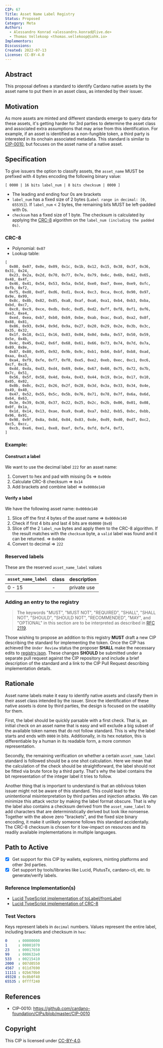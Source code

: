 ```yaml
---
CIP: 67
Title: Asset Name Label Registry
Status: Proposed
Category: Meta
Authors: 
  - Alessandro Konrad <alessandro.konrad@live.de>
  - Thomas Vellekoop <thomas.vellekoop@iohk.io>
Implementors:
Discussions:
Created: 2022-07-13
License: CC-BY-4.0
---
```


## Abstract

This proposal defines a standard to identify Cardano native assets by the asset name to put them in an asset class, as intended by their issuer.

## Motivation

As more assets are minted and different standards emerge to query data for these assets, it's getting harder for 3rd parties to determine the asset class and associated extra assumptions that may arise from this identification. For example, if an asset is identified as a non-fungible token, a third party is interested in its onchain associated metadata. This standard is similar to [CIP-0010](../CIP-0010), but focuses on the asset name of a native asset.

## Specification

To give issuers the option to classify assets, the `asset_name` MUST be prefixed with 4 bytes encoding the following binary value:
```
[ 0000 | 16 bits label_num | 8 bits checksum | 0000 ]
```
- The leading and ending four 0s are brackets
- `label_num` has a fixed size of 2 bytes (`Label range in decimal: [0, 65535]`). 
If `label_num` < 2 bytes, the remaining bits MUST be left-padded with 0s.
- `checksum` has a fixed size of 1 byte. The checksum is calculated by applying the [CRC-8](#CRC-8) algorithm on the `label_num (including the padded 0s)`. 

### CRC-8

- Polynomial: `0x07`
- Lookup table:
```
[
  0x00, 0x07, 0x0e, 0x09, 0x1c, 0x1b, 0x12, 0x15, 0x38, 0x3f, 0x36, 0x31, 0x24,
  0x23, 0x2a, 0x2d, 0x70, 0x77, 0x7e, 0x79, 0x6c, 0x6b, 0x62, 0x65, 0x48, 0x4f,
  0x46, 0x41, 0x54, 0x53, 0x5a, 0x5d, 0xe0, 0xe7, 0xee, 0xe9, 0xfc, 0xfb, 0xf2,
  0xf5, 0xd8, 0xdf, 0xd6, 0xd1, 0xc4, 0xc3, 0xca, 0xcd, 0x90, 0x97, 0x9e, 0x99,
  0x8c, 0x8b, 0x82, 0x85, 0xa8, 0xaf, 0xa6, 0xa1, 0xb4, 0xb3, 0xba, 0xbd, 0xc7,
  0xc0, 0xc9, 0xce, 0xdb, 0xdc, 0xd5, 0xd2, 0xff, 0xf8, 0xf1, 0xf6, 0xe3, 0xe4,
  0xed, 0xea, 0xb7, 0xb0, 0xb9, 0xbe, 0xab, 0xac, 0xa5, 0xa2, 0x8f, 0x88, 0x81,
  0x86, 0x93, 0x94, 0x9d, 0x9a, 0x27, 0x20, 0x29, 0x2e, 0x3b, 0x3c, 0x35, 0x32,
  0x1f, 0x18, 0x11, 0x16, 0x03, 0x04, 0x0d, 0x0a, 0x57, 0x50, 0x59, 0x5e, 0x4b,
  0x4c, 0x45, 0x42, 0x6f, 0x68, 0x61, 0x66, 0x73, 0x74, 0x7d, 0x7a, 0x89, 0x8e,
  0x87, 0x80, 0x95, 0x92, 0x9b, 0x9c, 0xb1, 0xb6, 0xbf, 0xb8, 0xad, 0xaa, 0xa3,
  0xa4, 0xf9, 0xfe, 0xf7, 0xf0, 0xe5, 0xe2, 0xeb, 0xec, 0xc1, 0xc6, 0xcf, 0xc8,
  0xdd, 0xda, 0xd3, 0xd4, 0x69, 0x6e, 0x67, 0x60, 0x75, 0x72, 0x7b, 0x7c, 0x51,
  0x56, 0x5f, 0x58, 0x4d, 0x4a, 0x43, 0x44, 0x19, 0x1e, 0x17, 0x10, 0x05, 0x02,
  0x0b, 0x0c, 0x21, 0x26, 0x2f, 0x28, 0x3d, 0x3a, 0x33, 0x34, 0x4e, 0x49, 0x40,
  0x47, 0x52, 0x55, 0x5c, 0x5b, 0x76, 0x71, 0x78, 0x7f, 0x6a, 0x6d, 0x64, 0x63,
  0x3e, 0x39, 0x30, 0x37, 0x22, 0x25, 0x2c, 0x2b, 0x06, 0x01, 0x08, 0x0f, 0x1a,
  0x1d, 0x14, 0x13, 0xae, 0xa9, 0xa0, 0xa7, 0xb2, 0xb5, 0xbc, 0xbb, 0x96, 0x91,
  0x98, 0x9f, 0x8a, 0x8d, 0x84, 0x83, 0xde, 0xd9, 0xd0, 0xd7, 0xc2, 0xc5, 0xcc,
  0xcb, 0xe6, 0xe1, 0xe8, 0xef, 0xfa, 0xfd, 0xf4, 0xf3,
]
```

 
### Example:

#### Construct a label
We want to use the decimal label `222` for an asset name:

1. Convert to hex and pad with missing 0s => `0x00de`
2. Calculate CRC-8 checksum => `0x14`
3. Add brackets and combine label => `0x000de140`

#### Verify a label
We have the following asset name: `0x000de140`

1. Slice off the first 4 bytes of the asset name => `0x000de140`
2. Check if first 4 bits and last 4 bits are `0b0000` (`0x0`)
3. Slice off the 2 `label_num` bytes and apply them to the CRC-8 algorithm. If the result matches with the `checksum` byte, a `valid` label was found and it can be returned. => `0x00de`
4. Convert to decimal => `222`


### Reserved labels

These are the reserved `asset_name_label` values

| `asset_name_label` | class | description |
|--------------------|-------|-------------|
| 0 - 15             | -     | private use |

### Adding an entry to the registry

> The keywords "MUST", "MUST NOT", "REQUIRED", "SHALL", "SHALL
> NOT", "SHOULD", "SHOULD NOT", "RECOMMENDED",  "MAY", and
> "OPTIONAL" in this section are to be interpreted as described in
> [RFC 2119](https://datatracker.ietf.org/doc/html/rfc2119).

Those wishing to propose an addition to this registry **MUST** draft a new CIP describing the standard for implementing
the token. Once the CIP has achieved the `Under Review` status the proposer **SHALL** make the necessary edits to 
[registry.json](./registry.json). These changes **SHOULD** be submitted under a separate pull request against the CIP
repository and include a brief description of the standard and a link to the CIP Pull Request describing implementation
details.

## Rationale

Asset name labels make it easy to identify native assets and classify them in their asset class intended by the issuer. Since the identification of these native assets is done by third parties, the design is focused on the usability for them.

First, the label should be quickly parsable with a first check. That is, an initial check on an asset name that is easy and will exclude a big subset of the available token names that do not follow standard. This is why the label starts and ends with `0000` in bits. Additionally, in its hex notation, this is differentiable by a human in its readable form, a more common representation.

Secondly, the remaining verification on whether a certain `asset_name_label` standard is followed should be a one shot calculation. Here we mean that the calculation of the check should be straightforward, the label should not be fitted via brute force by a third party. That's why the label contains the bit representation of the integer label it tries to follow.

Another thing that is important to understand is that an oblivious token issuer might not be aware of this standard. This could lead to the unintentional misinterpretation by third parties and injection attacks. We can minimize this attack vector by making the label format obscure. That is why the label also contains a checksum derived from the `asset_name_label` to add characters that are deterministically derived but look like nonsense. Together with the above zero "brackets", and the fixed size binary encoding, it make it unlikely someone follows this standard accidentally. The CRC-8 checksum is chosen for it low-impact on resources and its readily available implementations in multiple languages.

## Path to Active

- [X] Get support for this CIP by wallets, explorers, minting platforms and other 3rd parties.
- [X] Get support by tools/libraries like Lucid, PlutusTx, cardano-cli, etc. to generate/verify labels.

### Reference Implementation(s)

- [Lucid TypeScript implementation of toLabel/fromLabel](https://github.com/spacebudz/lucid/blob/39cd2129101bd11b03b624f80bb5fe3da2537fec/src/utils/utils.ts#L500-L522)
- [Lucid TypeScript implementation of CRC-8](https://github.com/spacebudz/lucid/blob/main/src/misc/crc8.ts)

### Test Vectors

Keys represent labels in `decimal` numbers. Values represent the entire label, including brackets and checksum in `hex`:

```yaml
0     : 00000000
1     : 00001070
23    : 00017650
99    : 000632e0
533   : 00215410
2000  : 007d0550
4567  : 011d7690
11111 : 02b670b0
49328 : 0c0b0f40
65535 : 0ffff240
```

## References

- CIP-0010: https://github.com/cardano-foundation/CIPs/blob/master/CIP-0010

## Copyright

This CIP is licensed under [CC-BY-4.0](https://creativecommons.org/licenses/by/4.0/legalcode).
